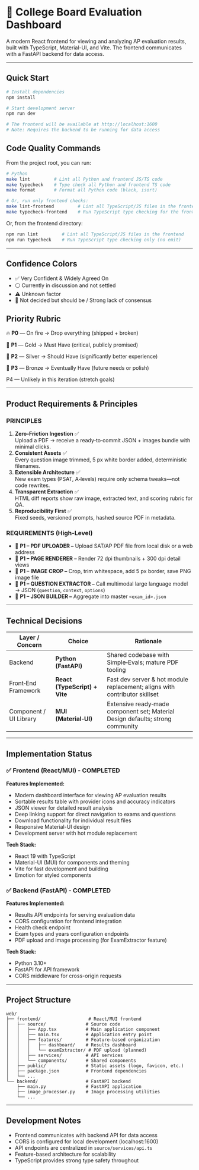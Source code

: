 # 📝 College Board Evaluation Dashboard

A modern React frontend for viewing and analyzing AP evaluation results, built with TypeScript, Material-UI, and Vite. The frontend communicates with a FastAPI backend for data access.

---

## Quick Start

```bash
# Install dependencies
npm install

# Start development server
npm run dev

# The frontend will be available at http://localhost:1600
# Note: Requires the backend to be running for data access
```

## Code Quality Commands

From the project root, you can run:

```bash
# Python
make lint         # Lint all Python and frontend JS/TS code
make typecheck    # Type check all Python and frontend TS code
make format       # Format all Python code (black, isort)

# Or, run only frontend checks:
make lint-frontend         # Lint all TypeScript/JS files in the frontend
make typecheck-frontend    # Run TypeScript type checking for the frontend
```

Or, from the frontend directory:

```bash
npm run lint         # Lint all TypeScript/JS files in the frontend
npm run typecheck    # Run TypeScript type checking only (no emit)
```

---

## Confidence Colors

- ✅ Very Confident & Widely Agreed On
- ⚪ Currently in discussion and not settled
- ⚠️ Unknown factor
- 🔴 Not decided but should be / Strong lack of consensus

## Priority Rubric

🔥 **P0** — On fire → Drop everything (shipped + broken)

🏅 **P1** — Gold → Must Have (critical, publicly promised)

🥈 **P2** — Silver → Should Have (significantly better experience)

🥉 **P3** — Bronze → Eventually Have (future needs or polish)

P4 — Unlikely in this iteration (stretch goals)

---

## Product Requirements & Principles

### PRINCIPLES

1. **Zero‑Friction Ingestion** ✅\
   Upload a PDF → receive a ready‑to‑commit JSON + images bundle with minimal clicks.
2. **Consistent Assets** ✅\
   Every question image trimmed, 5 px white border added, deterministic filenames.
3. **Extensible Architecture** ✅\
   New exam types (PSAT, A‑levels) require only schema tweaks—not code rewrites.
4. **Transparent Extraction** ✅\
   HTML diff reports show raw image, extracted text, and scoring rubric for QA.
5. **Reproducibility First** ✅\
   Fixed seeds, versioned prompts, hashed source PDF in metadata.

### REQUIREMENTS (High‑Level)

- 🏅 **P1 – PDF UPLOADER –** Upload SAT/AP PDF file from local disk or a web address
- 🏅 **P1 – PAGE RENDERER** – Render 72 dpi thumbnails + 300 dpi detail views
- 🏅 **P1 – IMAGE CROP –** Crop, trim whitespace, add 5 px border, save PNG image file
- 🏅 **P1 – QUESTION EXTRACTOR –** Call multimodal large language model → JSON (`question`, `context`, `options`)
- 🏅 **P1 – JSON BUILDER –** Aggregate into master `<exam_id>.json`

---

## Technical Decisions

| Layer / Concern        | Choice                        | Rationale                                                                      |
| ---------------------- | ----------------------------- | ------------------------------------------------------------------------------ |
| Backend                | **Python (FastAPI)**          | Shared codebase with Simple‑Evals; mature PDF tooling                          |
| Front‑End Framework    | **React (TypeScript) + Vite** | Fast dev server & hot module replacement; aligns with contributor skillset     |
| Component / UI Library | **MUI (Material‑UI)**         | Extensive ready‑made component set; Material Design defaults; strong community |

---

## Implementation Status

### ✅ **Frontend (React/MUI) - COMPLETED**

**Features Implemented:**

- Modern dashboard interface for viewing AP evaluation results
- Sortable results table with provider icons and accuracy indicators
- JSON viewer for detailed result analysis
- Deep linking support for direct navigation to exams and questions
- Download functionality for individual result files
- Responsive Material-UI design
- Development server with hot module replacement

**Tech Stack:**

- React 19 with TypeScript
- Material-UI (MUI) for components and theming
- Vite for fast development and building
- Emotion for styled components

### ✅ **Backend (FastAPI) - COMPLETED**

**Features Implemented:**

- Results API endpoints for serving evaluation data
- CORS configuration for frontend integration
- Health check endpoint
- Exam types and years configuration endpoints
- PDF upload and image processing (for ExamExtractor feature)

**Tech Stack:**

- Python 3.10+
- FastAPI for API framework
- CORS middleware for cross-origin requests

---

## Project Structure

```
web/
├── frontend/                  # React/MUI frontend
│   ├── source/               # Source code
│   │   ├── App.tsx           # Main application component
│   │   ├── main.tsx          # Application entry point
│   │   ├── features/         # Feature-based organization
│   │   │   ├── dashboard/    # Results dashboard
│   │   │   └── examExtractor/ # PDF upload (planned)
│   │   ├── services/         # API services
│   │   └── components/       # Shared components
│   ├── public/               # Static assets (logo, favicon, etc.)
│   ├── package.json          # Frontend dependencies
│   └── ...
└── backend/                  # FastAPI backend
    ├── main.py               # FastAPI application
    ├── image_processor.py    # Image processing utilities
    └── ...
```

---

## Development Notes

- Frontend communicates with backend API for data access
- CORS is configured for local development (localhost:1600)
- API endpoints are centralized in `source/services/api.ts`
- Feature-based architecture for scalability
- TypeScript provides strong type safety throughout
